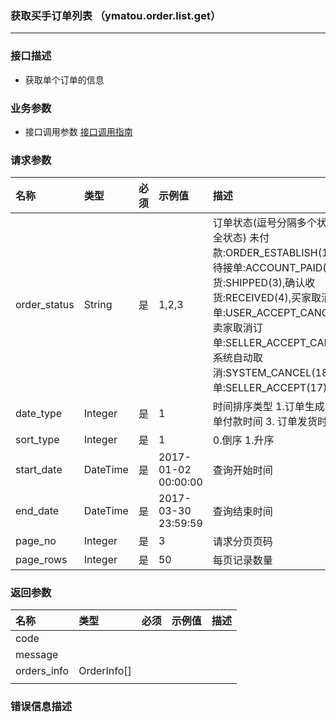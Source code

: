 ### 获取买手订单列表 （ymatou.order.list.get）

---

### 接口描述

* 获取单个订单的信息

### 业务参数

* 接口调用参数 [接口调用指南](/openapi/how-to-call-api.md)


### 请求参数

| 名称 | 类型 | 必须 | 示例值 | 描述 |
| :--- | :--- | :--- | :--- | :--- |
| order\_status | String | 是 | 1,2,3 | 订单状态(逗号分隔多个状态,传空为全状态) 未付款:ORDER_ESTABLISH(1),已付款待接单:ACCOUNT_PAID(2),已发货:SHIPPED(3),确认收货:RECEIVED(4),买家取消订单:USER_ACCEPT_CANCEL(12),卖家取消订单:SELLER_ACCEPT_CANCEL(13),系统自动取消:SYSTEM_CANCEL(18),已接单:SELLER_ACCEPT(17)  |
| date\_type | Integer | 是 | 1 | 时间排序类型 1.订单生成时间  2.订单付款时间  3. 订单发货时间 |
| sort\_type | Integer | 是 | 1 | 0.倒序  1.升序 |
| start\_date | DateTime | 是 | 2017-01-02 00:00:00 | 查询开始时间 |
| end\_date | DateTime | 是 | 2017-03-30 23:59:59 | 查询结束时间 |
| page\_no | Integer | 是 | 3 | 请求分页页码 |
| page\_rows | Integer | 是 | 50 | 每页记录数量 |

### 返回参数

| 名称 | 类型 | 必须 | 示例值 | 描述 |
| :--- | :--- | :--- | :--- | :--- |
| code |  |  |  |  |
| message |  |  |  |  |
| orders\_info | OrderInfo\[\] |  |  |  |
|  |  |  |  |  |


### 错误信息描述



